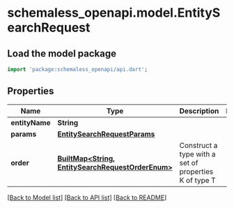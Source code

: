 # schemaless_openapi.model.EntitySearchRequest

## Load the model package
```dart
import 'package:schemaless_openapi/api.dart';
```

## Properties
Name | Type | Description | Notes
------------ | ------------- | ------------- | -------------
**entityName** | **String** |  | 
**params** | [**EntitySearchRequestParams**](EntitySearchRequestParams.md) |  | 
**order** | [**BuiltMap&lt;String, EntitySearchRequestOrderEnum&gt;**](EntitySearchRequestOrderEnum.md) | Construct a type with a set of properties K of type T | 

[[Back to Model list]](../README.md#documentation-for-models) [[Back to API list]](../README.md#documentation-for-api-endpoints) [[Back to README]](../README.md)


